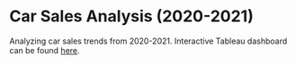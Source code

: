 # Car Sales Analysis (2020-2021)
Analyzing car sales trends from 2020-2021. Interactive Tableau dashboard can be found [here](https://github.com/john-park562/Car-Sales-Dashboard/blob/main/Car_Sales_Dashboard.twbx).
